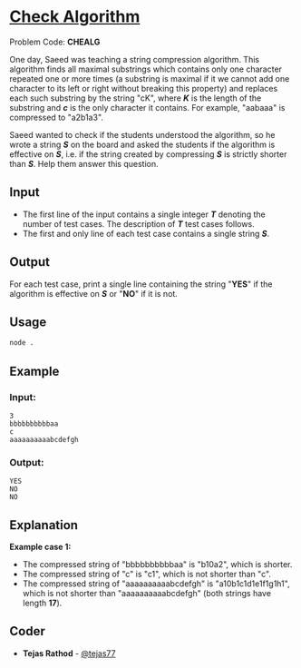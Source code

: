
# [Check Algorithm](https://www.codechef.com/problems/CHEALG)
Problem Code: **CHEALG**

One day, Saeed was teaching a string compression algorithm. This algorithm finds all maximal substrings which contains only one character repeated one or more times (a substring is maximal if it we cannot add one character to its left or right without breaking this property) and replaces each such substring by the string "cK", where **_K_** is the length of the substring and **_c_** is the only character it contains. For example, "aabaaa" is compressed to "a2b1a3".

Saeed wanted to check if the students understood the algorithm, so he wrote a string **_S_** on the board and asked the students if the algorithm is effective on **_S_**, i.e. if the string created by compressing **_S_** is strictly shorter than **_S_**. Help them answer this question.

## Input

- The first line of the input contains a single integer **_T_** denoting the number of test cases. The description of **_T_** test cases follows.
- The first and only line of each test case contains a single string **_S_**.

## Output

For each test case, print a single line containing the string "**YES**" if the algorithm is effective on **_S_** or "**NO**" if it is not.

## Usage
```sh
node .
```
## Example
### Input:
```
3
bbbbbbbbbbaa
c
aaaaaaaaaabcdefgh
```
### Output:
```
YES
NO
NO
```
## Explanation

**Example case 1:**
- The compressed string of "bbbbbbbbbbaa" is "b10a2", which is shorter.
- The compressed string of "c" is "c1", which is not shorter than "c".
- The compressed string of "aaaaaaaaaabcdefgh" is "a10b1c1d1e1f1g1h1", which is not shorter than "aaaaaaaaaabcdefgh" (both strings have length **17**).

## Coder

* **Tejas Rathod** - [@tejas77](https://github.com/tejas77)
